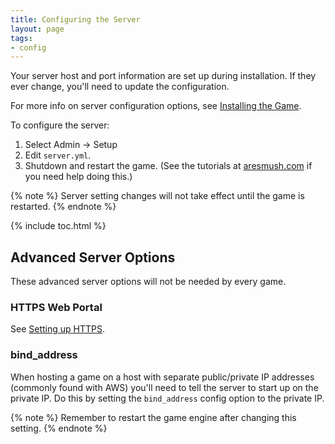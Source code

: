 ```yaml
---
title: Configuring the Server
layout: page
tags:
- config
---
```


Your server host and port information are set up during installation.  If they ever change, you'll need to update the configuration.

For more info on server configuration options, see [Installing the Game](/tutorials/install/install-game.html).

To configure the server:

1. Select Admin -> Setup
2. Edit `server.yml`.
4. Shutdown and restart the game. (See the tutorials at [aresmush.com](http://www.aresmush.com) if you need help doing this.)

{% note %} 
Server setting changes will not take effect until the game is restarted.
{% endnote %}

{% include toc.html %}

## Advanced Server Options

These advanced server options will not be needed by every game.

### HTTPS Web Portal

See [Setting up HTTPS]({{site.baseurl}}/tutorials/install/https.html).

### bind_address

When hosting a game on a host with separate public/private IP addresses (commonly found with AWS) you'll need to tell the server to start up on the private IP.  Do this by setting the `bind_address` config option to the private IP.

{% note %} 
Remember to restart the game engine after changing this setting.
{% endnote %}

